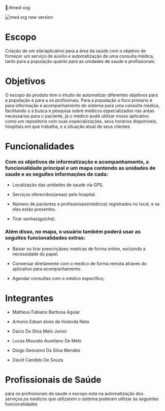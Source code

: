 🏥:#med-org:
 

![med org new version](https://github.com/user-attachments/assets/c8dfc841-4206-4ea3-8bee-9a7e3ed112aa)




# Escopo

Criação de um site/aplicativo para a área da saúde com o objetivo de forneçer um serviço de auxilio e automatização de uma consulta médica, tanto para a população quanto para as unidades de saude e profissionais.


# Objetivos

O escopo do produto tem o intuito de automatizar diferentes objetivos para a população e para a os profissinais. Para a população o foco primario é para informação e acompanhamento do sistema para uma consulta médica, facilitando o a busca e pesquisa sobre médicos especializados nas aréas necessarias para o paciente, já o médico pode utilizar nosso aplicativo como um repositorio com suas especializações, seus horarios disponiveis, hospitais em que trabalha, e a situação atual de seus clientes.



# Funcionalidades
### Com os objetivos de informatização e acompanhamento, a funcionalidade principal e um mapa contendo as unidades de saude e as seguites informações de cada:

- Localização das unidades de saude via GPS.

- Serviços oferecidos(areas) pelo hospital.

- Número de pacientes e profissionais(médicos) registrados no local, e se eles estão presentes.

- Tirar senhas(guiche).

### Além disso, no mapa, o usuário também poderá usar as seguites funcionalidades extras:

- Baixar ou tirar prescriçãoes medicas de forma online, excluindo a necessidade do papel.

- Conversar diretamente com o medico de forma remota atraves do aplicativo para acompanhamento.

- Agendar consultas com o médico especifico;


# Integrantes 

- Matheus Fabiano Barbosa Aguiar

- Antonio Edson alves de Holanda Neto

- Dacio Da Silva Melo Junior

- Lucas Mourato Aureliano De Melo

- Diogo Geovanni Da Silva Mendes

- David Candido De Souza    



# Profissionais de Saúde

para os profissionais da saude o escopo esta na automatização dos serviços,os medicos que utilizarem o sistema poderam utilizar as seguintes funcionalidades 



